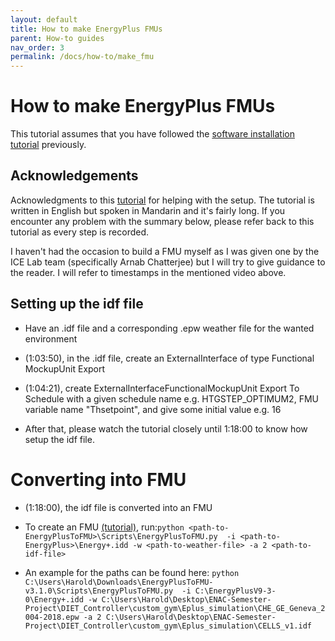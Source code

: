 ```yaml
---
layout: default
title: How to make EnergyPlus FMUs
parent: How-to guides
nav_order: 3
permalink: /docs/how-to/make_fmu
---
```


# How to make EnergyPlus FMUs

This tutorial assumes that you have followed the [software installation tutorial](../../../enac-docs/docs/get-started/software_installation) previously.

## Acknowledgements 

Acknowledgments to this [tutorial](https://www.youtube.com/watch?v=2CE7FGBxSeM) for helping with the setup. The tutorial is written in English but spoken in Mandarin and it's fairly long. If you encounter any problem with the summary below, please refer back to this tutorial as every step is recorded.

I haven't had the occasion to build a FMU myself as I was given one by the ICE Lab team (specifically Arnab Chatterjee) but I will try to give guidance to the reader. I will refer to timestamps in the mentioned video above.

## Setting up the idf file

- Have an .idf file and a corresponding .epw weather file for the wanted environment

- (1:03:50), in the .idf file, create an ExternalInterface of type Functional MockupUnit Export

-  (1:04:21), create ExternalInterfaceFunctionalMockupUnit Export To Schedule with a given schedule name e.g. HTGSTEP_OPTIMUM2, FMU variable name "Thsetpoint", and give some initial value e.g. 16

- After that, please watch the tutorial closely until 1:18:00 to know how setup the idf file.

# Converting into FMU

- (1:18:00), the idf file is converted into an FMU

- To create an FMU [(tutorial)](https://simulationresearch.lbl.gov/fmu/EnergyPlus/export/userGuide/build.html#command-line-use), run:`python <path-to-EnergyPlusToFMU>\Scripts\EnergyPlusToFMU.py  -i <path-to-EnergyPlus>\Energy+.idd -w <path-to-weather-file> -a 2 <path-to-idf-file>`  

- An example for the paths can be found here: `python C:\Users\Harold\Downloads\EnergyPlusToFMU-v3.1.0\Scripts\EnergyPlusToFMU.py  -i C:\EnergyPlusV9-3-0\Energy+.idd -w C:\Users\Harold\Desktop\ENAC-Semester-Project\DIET_Controller\custom_gym\Eplus_simulation\CHE_GE_Geneva_2004-2018.epw -a 2 C:\Users\Harold\Desktop\ENAC-Semester-Project\DIET_Controller\custom_gym\Eplus_simulation\CELLS_v1.idf`



